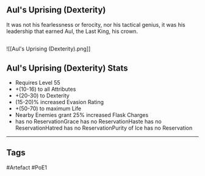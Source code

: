 ## Aul's Uprising (Dexterity)
It was not his fearlessness or ferocity, nor his tactical genius,
it was his leadership that earned Aul, the Last King, his crown.
##
![[Aul's Uprising (Dexterity).png]]
## Aul's Uprising (Dexterity) Stats
- Requires Level 55
- +(10-16) to all Attributes
- +(20-30) to Dexterity
- (15-20)% increased Evasion Rating
- +(50-70) to maximum Life
- Nearby Enemies grant 25% increased Flask Charges
- has no ReservationGrace has no ReservationHaste has no ReservationHatred has no ReservationPurity of Ice has no Reservation


---
## Tags
#Artefact
#PoE1